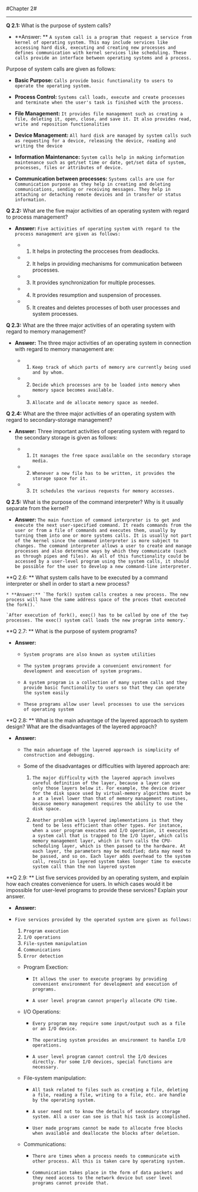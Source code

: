 #Chapter 2#

* **

**Q 2.1:** What is the purpose of system calls?

* **Answer: ** `A system call is a program that request a service from kernel of operating system. This may include services like accessing hard disk, executing and creating new processes and defines communication with kernel services like scheduling. These calls provide an interface between operating systems and a process.`

Purpose of system calls are given as follows:

*  **Basic Purpose:** `Calls provide basic functionality to users to operate the operating system.`

* **Process Control:** `Systems call loads, execute and create processes and terminate when the user's task is finished with the process.`

* **File Management:** `It provides file management such as creating a file, deleting it, open, close, and save it. It also provides read, write and reposition functionalities`

* **Device Management:** `All hard disk are managed by system calls such as requesting for a device, releasing the device, reading and writing the device`

* **Information Maintenance:** `System calls help in making information maintenance such as get/set time or date, get/set data of system, processes, files or attributes of device.`

* **Communication between processes:** `Systems calls are use for Communication purpose as they help in creating and deleting communications, sending or receiving messages. They help in attaching or detaching remote devices and in transfer or status information.`

**Q 2.2:** What are the five major activities of an operating system with regard to
process management?

* **Answer:** `Five activities of operating system with regard to the process management are given as follows:`

  * 1. It helps in protecting the procceses from deadlocks.

  * 2. It helps in providing mechanisms for communication between processes.

  * 3. It provides synchronization for multiple processes.

  * 4. It provides resumption and suspension of processes.

  * 5. It creates and deletes processes of both user processes and system processes.

**Q 2.3:** What are the three major activities of an operating system with regard
to memory management?

* **Answer:** The three major activities of an operating system in connection with regard to memory management are:

  * 1. `Keep track of which parts of memory are currently being used and by whom.`

  * 2. `Decide which processes are to be loaded into memory when memory space becomes available.`

  * 3. `Allocate and de allocate memory space as needed.`

**Q 2.4:** What are the three major activities of an operating system with regard to secondary-storage management?

* **Answer:** Three important activities of operating system with regard to the secondary storage is given as follows:

  * 1. `It manages the free space available on the secondary storage media.`

  * 2. `Whenever a new file has to be written, it provides the storage space for it.`

  * 3. `It schedules the various requests for memory accesses.`

**Q 2.5:** What is the purpose of the command interpreter? Why is it usually separate from the kernel?

  * **Answer:** `The main function of command interpreter is to get and execute the next user-specified command. It reads commands from the user or from a file of commands and executes them, usually by turning them into one or more systems calls. It is usually not part of the kernel since the command interpreter is more subject to changes. The command interpreter allows a user to create and manage processes and also determine ways by which they communicate (such as through pipes and files). As all of this functionality could be accessed by a user-level program using the system calls, it should be possible for the user to develop a new command-line interpreter.`

  **Q 2.6: ** What system calls have to be executed by a command interpreter or shell in order to start a new process?

    * **Answer:** `The fork() system calls creates a new process. The new process will have the same address space of the proces that executed the fork().`

    `After execution of fork(), exec() has to be called by one of the two processes. The exec() system call loads the new program into memory.`

  **Q 2.7: ** What is the purpose of system programs?

  * **Answer:**

    * `System programs are also known as system utilities`

    * `The system programs provide a convenient environment for development and execution of system programs.`

    * `A system program is a collection of many system calls and they provide basic functionality to users so that they can operate the system easily`

    * `These programs allow user level processes to use the services of operating system`

**Q 2.8: ** What is the main advantage of the layered approach to system design? What are the disadvantages of the layered approach?

* **Answer:**

  * `The main advantage of the layered approach is simplicity of construction and debugging.`

  * Some of the disadvantages or difficulties with layered approach are:

     1. `The major difficulty with the layered apprach involves careful definition of the layer, because a layer can use only those layers below it. For example, the device driver for the disk space used by virtual-memory algorithms must be a at a level lower than that of memory management routines, because memory management requires the ability to use the disk space.`

     2. `Another problem with layered implementations is that they tend to be less efficient than other types. For instance, when a user program executes and I/O operation, it executes a system call that is trapped to the I/O layer, which calls memory management layer, which in turn calls the CPU-scheduling layer, which is then passed to the hardware. At each layer, the parameters may be modified; data may need to be passed, and so on. Each layer adds overhead to the system call, results in layered system takes longer time to execute system call than the non layered system`

 **Q 2.9: ** List five services provided by an operating system, and explain how each creates convenience for users. In which cases would it be impossible for user-level programs to provide these services? Explain your answer.

 * **Answer:**

  * `Five services provided by the operated system are given as follows:`

    1. `Program execution`
    2. `I/O operations`
    3. `File-system manipulation`
    4. `Communications`
    5. `Error detection`

    * Program Exection:

      * `It allows the user to execute programs by providing convenient environment for development and execution of programs.`

      * `A user level program cannot properly allocate CPU time.`

    * I/O Operations:

      * `Every program may require some input/output such as a file or an I/O device.`

      * `The operating system provides an environment to handle I/O operations.`

      * `A user level program cannot control the I/O devices directly. For some I/O devices, special functions are necessary.`

    * File-system manipulation:

      * `All task related to files such as creating a file, deleting a file, reading a file, writing to a file, etc. are handle by the operating system.`

      * `A user need not to know the details of secondary storage system. All a user can see is that his task is accomplished.`

      * `User made programs cannot be made to allocate free blocks when available and deallocate the blocks after deletion.`

    * Communications:

      * `There are times when a process needs to communicate with other process. All this is taken care by operating system.`

      * `Communication takes place in the form of data packets and they need access to the network device but user level programs cannot provide that.`
